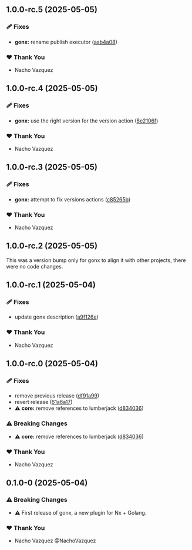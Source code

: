 ## 1.0.0-rc.5 (2025-05-05)

### 🩹 Fixes

- **gonx:** rename publish executor ([aab4a08](https://github.com/naxodev/oss/commit/aab4a08))

### ❤️ Thank You

- Nacho Vazquez

## 1.0.0-rc.4 (2025-05-05)

### 🩹 Fixes

- **gonx:** use the right version for the version action ([8e2106f](https://github.com/naxodev/oss/commit/8e2106f))

### ❤️ Thank You

- Nacho Vazquez

## 1.0.0-rc.3 (2025-05-05)

### 🩹 Fixes

- **gonx:** attempt to fix versions actions ([c85265b](https://github.com/naxodev/oss/commit/c85265b))

### ❤️ Thank You

- Nacho Vazquez

## 1.0.0-rc.2 (2025-05-05)

This was a version bump only for gonx to align it with other projects, there were no code changes.

## 1.0.0-rc.1 (2025-05-04)

### 🩹 Fixes

- update gonx description ([a9f126e](https://github.com/naxodev/oss/commit/a9f126e))

### ❤️ Thank You

- Nacho Vazquez

## 1.0.0-rc.0 (2025-05-04)

### 🩹 Fixes

- remove previous release ([df91a99](https://github.com/naxodev/oss/commit/df91a99))
- revert release ([61a6a17](https://github.com/naxodev/oss/commit/61a6a17))
- ⚠️  **core:** remove references to lumberjack ([d834036](https://github.com/naxodev/oss/commit/d834036))

### ⚠️  Breaking Changes

- ⚠️  **core:** remove references to lumberjack ([d834036](https://github.com/naxodev/oss/commit/d834036))

### ❤️ Thank You

- Nacho Vazquez

## 0.1.0-0 (2025-05-04)

### ⚠️  Breaking Changes

- ⚠️  First release of gonx, a new plugin for Nx + Golang.

### ❤️ Thank You

- Nacho Vazquez @NachoVazquez
